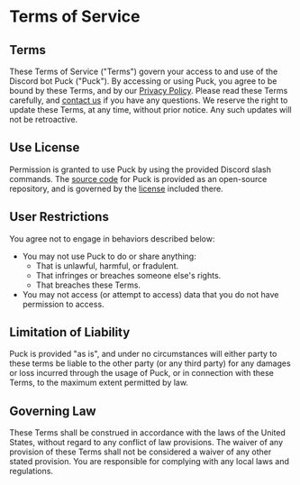 # Terms of Service

## Terms

These Terms of Service ("Terms") govern your access to and use of the
Discord bot Puck ("Puck"). By accessing or using Puck, you agree to
be bound by these Terms, and by our [Privacy Policy][1]. Please read
these Terms carefully, and [contact us][2] if you have any questions.
We reserve the right to update these Terms, at any time, without prior
notice. Any such updates will not be retroactive.

## Use License

Permission is granted to use Puck by using the provided Discord slash
commands. The [source code][3] for Puck is provided as an open-source
repository, and is governed by the [license][4] included there.

## User Restrictions

You agree not to engage in behaviors described below:
- You may not use Puck to do or share anything:
	- That is unlawful, harmful, or fradulent.
	- That infringes or breaches someone else's rights.
	- That breaches these Terms.
- You may not access (or attempt to access) data that you do not
  have permission to access.

## Limitation of Liability

Puck is provided "as is", and under no circumstances will either party
to these terms be liable to the other party (or any third party) for
any damages or loss incurred through the usage of Puck, or in
connection with these Terms, to the maximum extent permitted by law.

## Governing Law

These Terms shall be construed in accordance with the laws of the
United States, without regard to any conflict of law provisions. The
waiver of any provision of these Terms shall not be considered a
waiver of any other stated provision. You are responsible for
complying with any local laws and regulations.

[1]: https://github.com/ErythroGuild/puck/blob/master/Privacy.md
[2]: https://github.com/orgs/ErythroGuild/people
[3]: https://github.com/ErythroGuild/puck
[4]: https://github.com/ErythroGuild/puck/blob/master/License.txt
